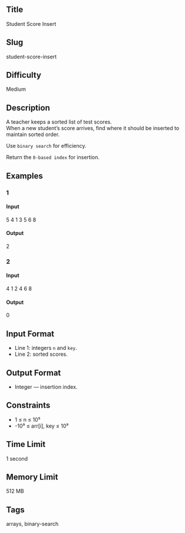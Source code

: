 ## Title

Student Score Insert

## Slug

student-score-insert

## Difficulty

Medium

## Description

A teacher keeps a sorted list of test scores.  
When a new student’s score arrives, find where it should be inserted to maintain sorted order.

Use `binary search` for efficiency.

Return the `0-based index` for insertion.

## Examples

### 1

#### Input

5 4
1 3 5 6 8

#### Output
2

### 2

#### Input

4 1
2 4 6 8 

#### Output
0

## Input Format  

- Line 1: integers `n` and `key`.  
- Line 2: sorted scores.

## Output Format  

- Integer — insertion index.

## Constraints  

- 1 ≤ n ≤ 10⁵  
- -10⁹ ≤ arr[i], key ≤ 10⁹  

## Time Limit

1 second

## Memory Limit

512 MB

## Tags

arrays, binary-search
